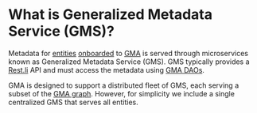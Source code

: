 # What is Generalized Metadata Service (GMS)?

Metadata for [entities](entity.md) [onboarded](../modeling/metadata-model.md) to [GMA](gma.md) is served through microservices known as Generalized Metadata Service (GMS). GMS typically provides a [Rest.li](http://rest.li) API and must access the metadata using [GMA DAOs](../architecture/metadata-serving.md). 

GMA is designed to support a distributed fleet of GMS, each serving a subset of the [GMA graph](graph.md). However, for simplicity we include a single centralized GMS that serves all entities.
